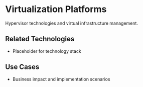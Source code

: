 # Virtualization Platforms

Hypervisor technologies and virtual infrastructure management.

## Related Technologies
- Placeholder for technology stack

## Use Cases
- Business impact and implementation scenarios
